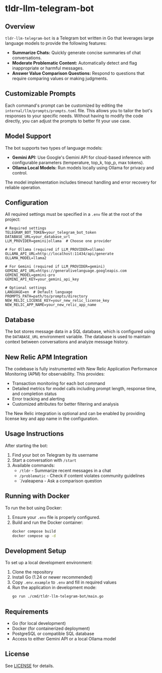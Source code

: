 # tldr-llm-telegram-bot
## Overview

`tldr-llm-telegram-bot` is a Telegram bot written in Go that leverages large language models to provide the following features:

- **Summarize Chats:** Quickly generate concise summaries of chat conversations.
- **Moderate Problematic Content:** Automatically detect and flag inappropriate or harmful messages.
- **Answer Value Comparison Questions:** Respond to questions that require comparing values or making judgments.

## Customizable Prompts

Each command's prompt can be customized by editing the `internal/llm/prompts/prompts.toml` file. This allows you to tailor the bot's responses to your specific needs. Without having to modify the code directly, you can adjust the prompts to better fit your use case.

## Model Support

The bot supports two types of language models:
- **Gemini API:** Use Google's Gemini API for cloud-based inference with configurable parameters (temperature, top_k, top_p, max tokens).
- **Ollama Local Models:** Run models locally using Ollama for privacy and control.

The model implementation includes timeout handling and error recovery for reliable operation.

## Configuration

All required settings must be specified in a `.env` file at the root of the project:

```
# Required settings
TELEGRAM_BOT_TOKEN=your_telegram_bot_token
DATABASE_URL=your_database_url
LLM_PROVIDER=gemini|ollama  # Choose one provider

# For Ollama (required if LLM_PROVIDER=ollama)
OLLAMA_API_URL=http://localhost:11434/api/generate
OLLAMA_MODEL=llama2

# For Gemini (required if LLM_PROVIDER=gemini)
GEMINI_API_URL=https://generativelanguage.googleapis.com
GEMINI_MODEL=gemini-pro
GEMINI_API_KEY=your_gemini_api_key

# Optional settings
LANGUAGE=en  # Default language
PROMPTS_PATH=path/to/prompts/directory
NEW_RELIC_LICENSE_KEY=your_new_relic_license_key
NEW_RELIC_APP_NAME=your_new_relic_app_name
```

## Database

The bot stores message data in a SQL database, which is configured using the `DATABASE_URL` environment variable. The database is used to maintain context between conversations and analyze message history.

## New Relic APM Integration

The codebase is fully instrumented with New Relic Application Performance Monitoring (APM) for observability. This provides:

- Transaction monitoring for each bot command
- Detailed metrics for model calls including prompt length, response time, and completion status
- Error tracking and alerting
- Customized attributes for better filtering and analysis

The New Relic integration is optional and can be enabled by providing license key and app name in the configuration.

## Usage Instructions

After starting the bot:

1. Find your bot on Telegram by its username
2. Start a conversation with `/start`
3. Available commands:
   - `/tldr` - Summarize recent messages in a chat
   - `/problematic` - Check if content violates community guidelines
   - `/valeapena - Ask a comparison question

## Running with Docker

To run the bot using Docker:

1. Ensure your `.env` file is properly configured.
2. Build and run the Docker container:
    ```sh
    docker compose build
    docker compose up -d
    ```

## Development Setup

To set up a local development environment:

1. Clone the repository
2. Install Go (1.24 or newer recommended)
3. Copy `.env.example` to `.env` and fill in required values
4. Run the application in development mode:
   ```sh
   go run ./cmd/tldr-llm-telegram-bot/main.go
   ```

## Requirements

- Go (for local development)
- Docker (for containerized deployment)
- PostgreSQL or compatible SQL database
- Access to either Gemini API or a local Ollama model

## License

See [LICENSE](./LICENSE) for details.
